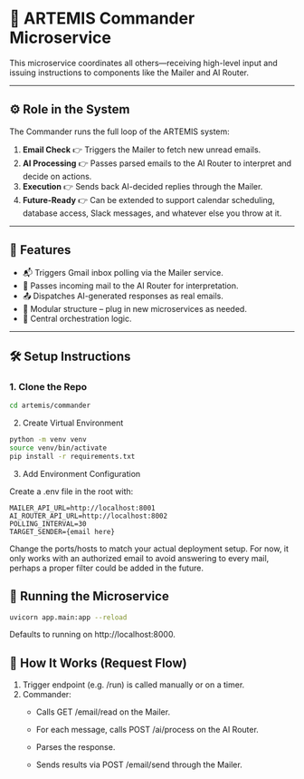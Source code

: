 # 🧩 ARTEMIS Commander Microservice

This microservice coordinates all others—receiving high-level input and issuing instructions to components like the Mailer and AI Router.

---

## ⚙️ Role in the System

The Commander runs the full loop of the ARTEMIS system:

1. **Email Check** 👉 Triggers the Mailer to fetch new unread emails.
2. **AI Processing** 👉 Passes parsed emails to the AI Router to interpret and decide on actions.
3. **Execution** 👉 Sends back AI-decided replies through the Mailer.
4. **Future-Ready** 👉 Can be extended to support calendar scheduling, database access, Slack messages, and whatever else you throw at it.

---

## 🧠 Features

- 📬 Triggers Gmail inbox polling via the Mailer service.
- 🧠 Passes incoming mail to the AI Router for interpretation.
- 📤 Dispatches AI-generated responses as real emails.
- 🧱 Modular structure – plug in new microservices as needed.
- 📡 Central orchestration logic.

---

## 🛠️ Setup Instructions

### 1. Clone the Repo

```bash
cd artemis/commander
```
2. Create Virtual Environment

```bash
python -m venv venv
source venv/bin/activate
pip install -r requirements.txt
```
3. Add Environment Configuration

Create a .env file in the root with:
```env
MAILER_API_URL=http://localhost:8001
AI_ROUTER_API_URL=http://localhost:8002
POLLING_INTERVAL=30 
TARGET_SENDER={email here}
```
Change the ports/hosts to match your actual deployment setup. For now, it only works with an authorized email to avoid answering to every mail, perhaps a proper filter could be added in the future.
## 🚀 Running the Microservice
```bash
uvicorn app.main:app --reload
```
Defaults to running on http://localhost:8000.
## 🔁 How It Works (Request Flow)

1. Trigger endpoint (e.g. /run) is called manually or on a timer.
2. Commander:
    - Calls GET /email/read on the Mailer.

    - For each message, calls POST /ai/process on the AI Router.

    - Parses the response.

    - Sends results via POST /email/send through the Mailer.
